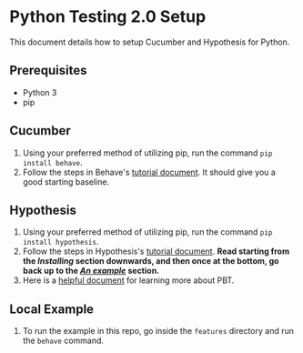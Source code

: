 # Python Testing 2.0 Setup

This document details how to setup Cucumber and Hypothesis for Python.

## Prerequisites
- Python 3
- pip

## Cucumber

1.  Using your preferred method of utilizing pip, run the command `pip install behave`.
2.  Follow the steps in Behave's [tutorial document](https://behave.readthedocs.io/en/stable/tutorial.html). It should give you a good starting baseline.

## Hypothesis

1.  Using your preferred method of utilizing pip, run the command `pip install hypothesis`.
2.  Follow the steps in Hypothesis's [tutorial document](https://hypothesis.readthedocs.io/en/latest/quickstart.html#installing). **Read starting from the *Installing* section downwards, and then once at the bottom, go back up to the [*An example*](https://hypothesis.readthedocs.io/en/latest/quickstart.html#an-example) section.**
3.  Here is a [helpful document](https://fsharpforfunandprofit.com/posts/property-based-testing-2/) for learning more about PBT.

## Local Example

1.  To run the example in this repo, go inside the `features` directory and run the `behave` command.
